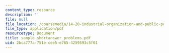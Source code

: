 ```yaml
---
content_type: resource
description: ''
file: null
file_location: /coursemedia/14-20-industrial-organization-and-public-policy-spring-2003/2bca777a751ecee5e7654259593c5f01_sample_shortanswer_problems.pdf
file_type: application/pdf
resourcetype: Document
title: sample_shortanswer_problems.pdf
uid: 2bca777a-751e-cee5-e765-4259593c5f01
---
```

